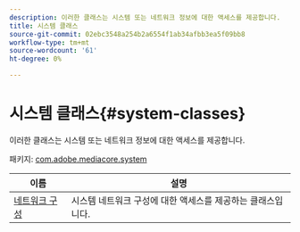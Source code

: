 ```yaml
---
description: 이러한 클래스는 시스템 또는 네트워크 정보에 대한 액세스를 제공합니다.
title: 시스템 클래스
source-git-commit: 02ebc3548a254b2a6554f1ab34afbb3ea5f09bb8
workflow-type: tm+mt
source-wordcount: '61'
ht-degree: 0%

---
```


# 시스템 클래스{#system-classes}

이러한 클래스는 시스템 또는 네트워크 정보에 대한 액세스를 제공합니다.

패키지: [com.adobe.mediacore.system](https://help.adobe.com/en_US/primetime/api/psdk/asdoc-dhls_1.4/com/adobe/mediacore/system/package-detail.html)

| 이름 | 설명 |
|---|---|
| [네트워크 구성](https://help.adobe.com/en_US/primetime/api/psdk/asdoc-dhls_1.4/com/adobe/mediacore/system/NetworkConfiguration.html) | 시스템 네트워크 구성에 대한 액세스를 제공하는 클래스입니다. |
